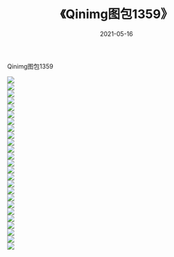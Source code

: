 ﻿---
layout: post
title:  《Qinimg图包1359》
date:   2021-05-16
img: http://imgx.orgx.ga/Qinimg图包/Qinimg图包1359/000.jpg
categories: [美女, 清纯, 唯美]
---

Qinimg图包1359

 ![](http://imgx.orgx.ga/Qinimg图包/Qinimg图包1359/001.jpg) <br>![](http://imgx.orgx.ga/Qinimg图包/Qinimg图包1359/002.jpg) <br>![](http://imgx.orgx.ga/Qinimg图包/Qinimg图包1359/003.jpg) <br>![](http://imgx.orgx.ga/Qinimg图包/Qinimg图包1359/004.jpg) <br>![](http://imgx.orgx.ga/Qinimg图包/Qinimg图包1359/005.jpg) <br>![](http://imgx.orgx.ga/Qinimg图包/Qinimg图包1359/006.jpg) <br>![](http://imgx.orgx.ga/Qinimg图包/Qinimg图包1359/007.jpg) <br>![](http://imgx.orgx.ga/Qinimg图包/Qinimg图包1359/008.jpg) <br>![](http://imgx.orgx.ga/Qinimg图包/Qinimg图包1359/009.jpg) <br>![](http://imgx.orgx.ga/Qinimg图包/Qinimg图包1359/010.jpg) <br>![](http://imgx.orgx.ga/Qinimg图包/Qinimg图包1359/011.jpg) <br>![](http://imgx.orgx.ga/Qinimg图包/Qinimg图包1359/012.jpg) <br>![](http://imgx.orgx.ga/Qinimg图包/Qinimg图包1359/013.jpg) <br>![](http://imgx.orgx.ga/Qinimg图包/Qinimg图包1359/014.jpg) <br>![](http://imgx.orgx.ga/Qinimg图包/Qinimg图包1359/015.jpg) <br>![](http://imgx.orgx.ga/Qinimg图包/Qinimg图包1359/016.jpg) <br>![](http://imgx.orgx.ga/Qinimg图包/Qinimg图包1359/017.jpg) <br>![](http://imgx.orgx.ga/Qinimg图包/Qinimg图包1359/018.jpg) <br>![](http://imgx.orgx.ga/Qinimg图包/Qinimg图包1359/019.jpg) <br>![](http://imgx.orgx.ga/Qinimg图包/Qinimg图包1359/020.jpg) <br>![](http://imgx.orgx.ga/Qinimg图包/Qinimg图包1359/021.jpg) <br>![](http://imgx.orgx.ga/Qinimg图包/Qinimg图包1359/022.jpg) <br>![](http://imgx.orgx.ga/Qinimg图包/Qinimg图包1359/023.jpg) <br>![](http://imgx.orgx.ga/Qinimg图包/Qinimg图包1359/024.jpg) <br>![](http://imgx.orgx.ga/Qinimg图包/Qinimg图包1359/025.jpg) <br>